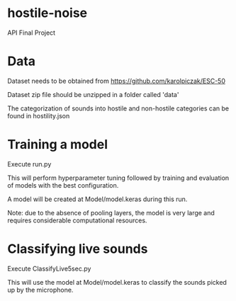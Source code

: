 # hostile-noise
API Final Project

# Data
Dataset needs to be obtained from https://github.com/karolpiczak/ESC-50

Dataset zip file should be unzipped in a folder called 'data'

The categorization of sounds into hostile and non-hostile categories can be found in hostility.json

# Training a model
Execute run.py

This will perform hyperparameter tuning followed by training and evaluation of models with the best configuration. 

A model will be created at Model/model.keras during this run.

Note: due to the absence of pooling layers, the model is very large and requires considerable computational resources.

# Classifying live sounds
Execute ClassifyLive5sec.py

This will use the model at Model/model.keras to classify the sounds picked up by the microphone.